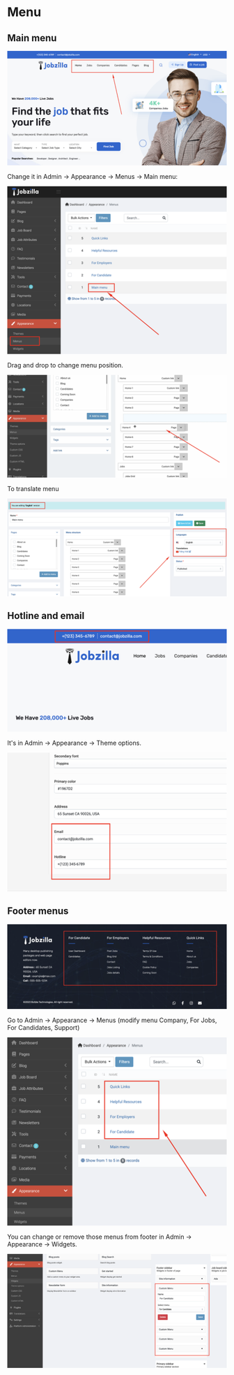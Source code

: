 # Menu

## Main menu

![Image](./images/menu-1.png)

Change it in Admin -> Appearance -> Menus -> Main menu:

![Image](./images/menu-2.png)

Drag and drop to change menu position.

![Image](./images/menu-3.png)

To translate menu

![Image](./images/menu-4.png)

## Hotline and email

![Image](./images/menu-5.png)

It's in Admin -> Appearance -> Theme options.

![Image](./images/menu-6.png)

## Footer menus

![Image](./images/menu-7.png)

Go to Admin -> Appearance -> Menus (modify menu Company, For Jobs, For Candidates, Support)

![Image](./images/menu-8.png)

You can change or remove those menus from footer in Admin -> Appearance -> Widgets.

![Image](./images/menu-9.png)
